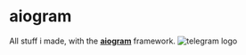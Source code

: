 # aiogram

All stuff i made, with the [**aiogram**](https://aiogram.dev/) framework.
![telegram logo](https://upload.wikimedia.org/wikipedia/commons/thumb/8/82/Telegram_logo.svg/800px-Telegram_logo.svg.png)
